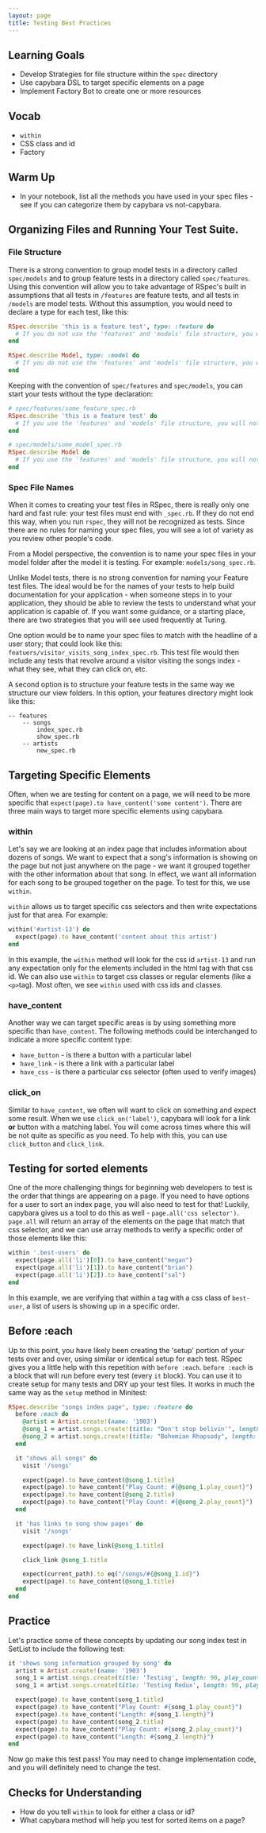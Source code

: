 ```yaml
---
layout: page
title: Testing Best Practices
---
```


## Learning Goals

* Develop Strategies for file structure within the `spec` directory
* Use capybara DSL to target specific elements on a page
* Implement Factory Bot to create one or more resources

## Vocab

* `within`
* CSS class and id
* Factory

## Warm Up

* In your notebook, list all the methods you have used in your spec files - see if you can categorize them by capybara vs not-capybara.

## Organizing Files and Running Your Test Suite.

### File Structure

There is a strong convention to  group model tests in a directory called `spec/models` and to group feature tests in a directory called `spec/features`.  Using this convention will allow you to take advantage of RSpec's built in assumptions that all tests in `/features` are feature tests, and all tests in `/models` are model tests.  Without this assumption, you would need to declare a type for each test, like this:

```ruby
RSpec.describe 'this is a feature test', type: :feature do
  # If you do not use the 'features' and 'models' file structure, you will need to declare a type.
end
```

```ruby
RSpec.describe Model, type: :model do
  # If you do not use the 'features' and 'models' file structure, you will need to declare a type.
end
```

Keeping with the convention of `spec/features` and `spec/models`, you can start your tests without the type declaration:

```ruby
# spec/features/some_feature_spec.rb
RSpec.describe 'this is a feature test' do
  # If you use the 'features' and 'models' file structure, you will not need to declare a type.
end
```

```ruby
# spec/models/some_model_spec.rb
RSpec.describe Model do
  # If you use the 'features' and 'models' file structure, you will not need to declare a type.
end
```

### Spec File Names

When it comes to creating your test files in RSpec, there is really only one hard and fast rule: your test files must end with `_spec.rb`. If they do not end this way, when you run `rspec`, they will not be recognized as tests.  Since there are no rules for naming your spec files, you will see a lot of variety as you review other people's code.

From a Model perspective, the convention is to name your spec files in your model folder after the model it is testing.  For example: `models/song_spec.rb`.

Unlike Model tests, there is no strong convention for naming your Feature test files. The ideal would be for the names of your tests to help build documentation for your application - when someone steps in to your application, they should be able to review the tests to understand what your application is capable of.  If you want some guidance, or a starting place, there are two strategies that you will see used frequently at Turing.

One option would be to name your spec files to match with the headline of a user story; that could look like this: `featuers/visitor_visits_song_index_spec.rb`.  This test file would then include any tests that revolve around a visitor visiting the songs index - what they see, what they can click on, etc.

A second option is to structure your feature tests in the same way we structure our view folders.  In this option, your features directory might look like this:

```
-- features
    -- songs
        index_spec.rb
        show_spec.rb
    -- artists
        new_spec.rb
```

## Targeting Specific Elements

Often, when we are testing for content on a page, we will need to be more specific that `expect(page).to have_content('some content')`.  There are three main ways to target more specific elements using capybara.

### within

Let's say we are looking at an index page that includes information about dozens of songs.  We want to expect that a song's information is showing on the page but not just anywhere on the page - we want it grouped together with the other information about that song.  In effect, we want all information for each song to be grouped together on the page.  To test for this, we use `within`.

`within` allows us to target specific css selectors and then write expectations just for that area.  For example:

```ruby
within('#artist-13') do
  expect(page).to have_content('content about this artist')
end
```

In this example, the `within` method will look for the css id `artist-13` and run any expectation only for the elements included in the html tag with that css id.  We can also use `within` to target css classes or regular elements (like a `<p>`tag).  Most often, we see `within` used with css ids and classes.

### have_content

Another way we can target specific areas is by using something more specific than `have_content`.  The following methods could be interchanged to indicate a more specific content type:

* `have_button` - is there a button with a particular label
* `have_link` - is there a link with a particular label
* `have_css` - is there a particular css selector (often used to verify images)

### click_on

Similar to `have_content`, we often will want to click on something and expect some result.  When we use `click_on('label')`, capybara will look for a link **or** button with a matching label. You will come across times where this will be not quite as specific as you need. To help with this, you can use `click_button` and `click_link`.

## Testing for sorted elements

One of the more challenging things for beginning web developers to test is the order that things are appearing on a page. If you need to have options for a user to sort an index page, you will also need to test for that!  Luckily, capybara gives us a tool to do this as well - `page.all('css selector')`.  `page.all` will return an array of the elements on the page that match that css selector, and we can use array methods to verify a specific order of those elements like this:

```ruby
within '.best-users' do
  expect(page.all('li')[0]).to have_content("megan")
  expect(page.all('li')[1]).to have_content("brian")
  expect(page.all('li')[2]).to have_content("sal")
end
```

In this example, we are verifying that within a tag with a css class of `best-user`, a list of users is showing up in a specific order.

## Before :each

Up to this point, you have likely been creating the 'setup' portion of your tests over and over, using similar or identical setup for each test.  RSpec gives you a little help with this repetition with `before :each`.  `before :each` is a block that will run before every test (every `it` block).  You can use it to create setup for many tests and DRY up your test files.  It works in much the same way as the `setup` method in Minitest:

```ruby
RSpec.describe "songs index page", type: :feature do
  before :each do
    @artist = Artist.create!(name: '1903')
    @song_1 = artist.songs.create!(title: "Don't stop belivin'", length: 303, play_count: 12345)
    @song_2 = artist.songs.create!(title: "Bohemian Rhapsody", length: 540, play_count: 67829348)
  end

  it "shows all songs" do
    visit '/songs'

    expect(page).to have_content(@song_1.title)
    expect(page).to have_content("Play Count: #{@song_1.play_count}")
    expect(page).to have_content(@song_2.title)
    expect(page).to have_content("Play Count: #{@song_2.play_count}")
  end

  it 'has links to song show pages' do
    visit '/songs'

    expect(page).to have_link(@song_1.title)

    click_link @song_1.title

    expect(current_path).to eq("/songs/#{@song_1.id}")
    expect(page).to have_content(@song_1.title)
  end
end
```

## Practice

Let's practice some of these concepts by updating our song index test in SetList to include the following test:

```ruby
it 'shows song information grouped by song' do
  artist = Artist.create!(name: '1903')
  song_1 = artist.songs.create(title: 'Testing', length: 90, play_count: 1)
  song_1 = artist.songs.create(title: 'Testing Redux', length: 90, play_count: 10)

  expect(page).to have_content(song_1.title)
  expect(page).to have_content("Play Count: #{song_1.play_count}")
  expect(page).to have_content("Length: #{song_1.length}")
  expect(page).to have_content(song_2.title)
  expect(page).to have_content("Play Count: #{song_2.play_count}")
  expect(page).to have_content("Length: #{song_2.length}")
end
```

Now go make this test pass! You may need to change implementation code, and you will definitely need to change the test.

## Checks for Understanding

* How do you tell `within` to look for either a class or id?
* What capybara method will help you test for sorted items on a page?
